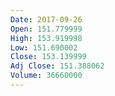 ```yaml
---
Date: 2017-09-26
Open: 151.779999
High: 153.919998
Low: 151.690002
Close: 153.139999
Adj Close: 151.388062
Volume: 36660000
---
```

